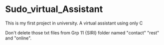 # Sudo_virtual_Assistant
This is my first project in university. A virtual assistant using only C

Don't delete those txt files from Grp 11 {SIRI} folder named "contact" "rest" and "online". 

